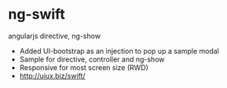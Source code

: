 # ng-swift
angularjs directive, ng-show
- Added UI-bootstrap as an injection to pop up a sample modal
- Sample for directive, controller and ng-show
- Responsive for most screen size (RWD)
- http://uiux.biz/swift/
